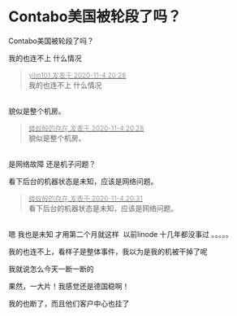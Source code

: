 # Contabo美国被轮段了吗？


Contabo美国被轮段了吗？

我的也连不上 什么情况<img id="aimg_yGLrf" onclick="zoom(this, this.src, 0, 0, 0)" class="zoom" src="https://cdn.jsdelivr.net/gh/hishis/forum-master/public/images/patch.gif" onmouseover="img_onmouseoverfunc(this)" onload="thumbImg(this)" border="0" alt="" />

<div class="quote"><blockquote><font size="2"><a href="https://www.hostloc.com/forum.php?mod=redirect&amp;goto=findpost&amp;pid=9403397&amp;ptid=762484" target="_blank"><font color="#999999">yilin101 发表于 2020-11-4 20:28</font></a></font><br />
我的也连不上 什么情况</blockquote></div><br />
貌似是整个机房。

<div class="quote"><blockquote><font size="2"><a href="https://www.hostloc.com/forum.php?mod=redirect&amp;goto=findpost&amp;pid=9403399&amp;ptid=762484" target="_blank"><font color="#999999">蝼蚁般的存在 发表于 2020-11-4 20:28</font></a></font><br />
貌似是整个机房。</blockquote></div><br />
是网络故障 还是机子问题？<img id="aimg_vOcsC" onclick="zoom(this, this.src, 0, 0, 0)" class="zoom" src="https://cdn.jsdelivr.net/gh/hishis/forum-master/public/images/patch.gif" onmouseover="img_onmouseoverfunc(this)" onload="thumbImg(this)" border="0" alt="" />

看下后台的机器状态是未知，应该是网络问题。

<div class="quote"><blockquote><font size="2"><a href="https://www.hostloc.com/forum.php?mod=redirect&amp;goto=findpost&amp;pid=9403413&amp;ptid=762484" target="_blank"><font color="#999999">蝼蚁般的存在 发表于 2020-11-4 20:31</font></a></font><br />
看下后台的机器状态是未知，应该是网络问题。</blockquote></div><br />
嗯 我也是未知 才用第二个月就这样&nbsp;&nbsp;以前linode 十几年都没事过 。。。。。<img id="aimg_d7BTg" onclick="zoom(this, this.src, 0, 0, 0)" class="zoom" src="https://cdn.jsdelivr.net/gh/hishis/forum-master/public/images/patch.gif" onmouseover="img_onmouseoverfunc(this)" onload="thumbImg(this)" border="0" alt="" />

我的也连不上，看样子是整体事件，我以为是我的机被干掉了呢

我就说怎么今天一断一断的

果然，一大片！我感觉还是德国稳啊！

我的也断了，而且他们客户中心也挂了
